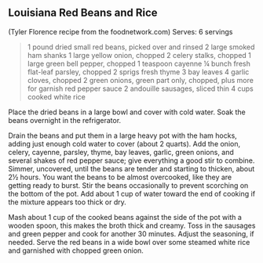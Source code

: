 ## Louisiana Red Beans and Rice

(Tyler Florence recipe from the foodnetwork.com)
Serves: 6 servings

> 1 pound dried small red beans, picked over and rinsed
> 2 large smoked ham shanks
> 1 large yellow onion, chopped
> 2 celery stalks, chopped
> 1 large green bell pepper, chopped
> 1 teaspoon cayenne
> ¼ bunch fresh flat-leaf parsley, chopped
> 2 sprigs fresh thyme
> 3 bay leaves
> 4 garlic cloves, chopped
> 2 green onions, green part only, chopped, plus more for garnish
> red pepper sauce
> 2 andouille sausages, sliced thin
> 4 cups cooked white rice

Place the dried beans in a large bowl and cover with cold water. Soak the beans
overnight in the refrigerator.

Drain the beans and put them in a large heavy pot with the ham hocks, adding
just enough cold water to cover (about 2 quarts). Add the onion, celery,
cayenne, parsley, thyme, bay leaves, garlic, green onions, and several shakes
of red pepper sauce; give everything a good stir to combine. Simmer, uncovered,
until the beans are tender and starting to thicken, about 2½ hours.  You want
the beans to be almost overcooked, like they are getting ready to burst. Stir
the beans occasionally to prevent scorching on the bottom of the pot. Add about
1 cup of water toward the end of cooking if the mixture appears too thick or
dry.

Mash about 1 cup of the cooked beans against the side of the pot with a wooden
spoon, this makes the broth thick and creamy. Toss in the sausages and green
pepper and cook for another 30 minutes. Adjust the seasoning, if needed. Serve
the red beans in a wide bowl over some steamed white rice and garnished with
chopped green onion. 




